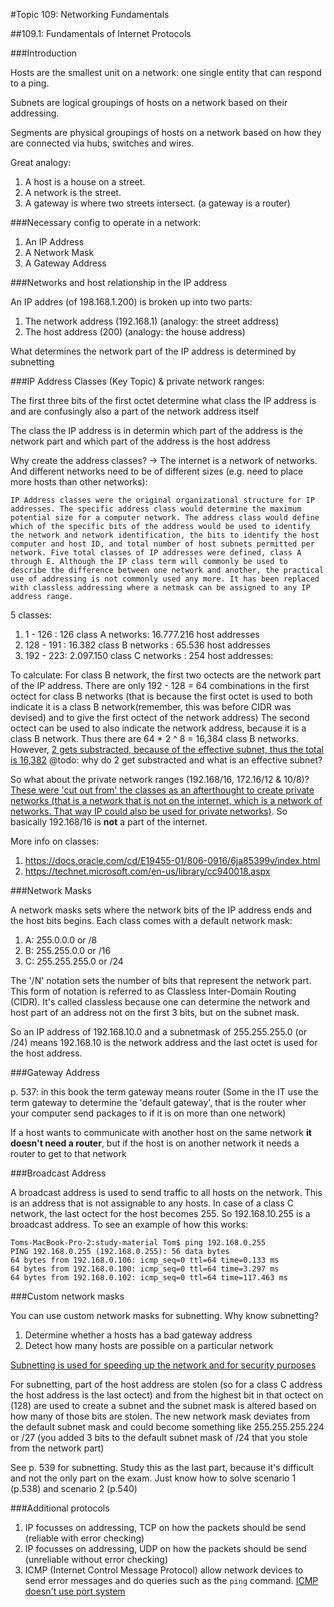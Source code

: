#Topic 109: Networking Fundamentals

##109.1: Fundamentals of Internet Protocols

###Introduction

Hosts are the smallest unit on a network: one single entity that can respond to a ping.

Subnets are logical groupings of hosts on a network based on their addressing.

Segments are physical groupings of hosts on a network based on how they are connected via hubs, switches and wires.

Great analogy:

1. A host is a house on a street.
2. A network is the street.
3. A gateway is where two streets intersect. (a gateway is a router)

###Necessary config to operate in a network:

1. An IP Address
2. A Network Mask
3. A Gateway Address

###Networks and host relationship in the IP address

An IP addres (of 198.168.1.200) is broken up into two parts:

1. The network address (192.168.1) (analogy: the street address)
2. The host address (200) (analogy: the house address)

What determines the network part of the IP address is determined by subnetting

###IP Address Classes (Key Topic) & private network ranges:

The first three bits of the first octet determine what class the IP address is and are confusingly also a part of the network address itself

The class the IP address is in determin which part of the address is the network part and which part of the address is the host address

Why create the address classes? -> The internet is a network of networks. And different networks need to be of different sizes (e.g. need to place more hosts than other networks):

```
IP Address classes were the original organizational structure for IP addresses. The specific address class would determine the maximum potential size for a computer network. The address class would define which of the specific bits of the address would be used to identify the network and network identification, the bits to identify the host computer and host ID, and total number of host subnets permitted per network. Five total classes of IP addresses were defined, class A through E. Although the IP class term will commonly be used to describe the difference between one network and another, the practical use of addressing is not commonly used any more. It has been replaced with classless addressing where a netmask can be assigned to any IP address range.
```

5 classes:

1. 1 - 126  : 126 class A networks: 16.777.216 host addresses
2. 128 - 191 : 16.382 class B networks : 65.536 host addresses 
3. 192 - 223: 2.097.150 class C networks : 254 host addresses: 

To calculate: For class B network, the first two octects are the network part of the IP address. There are only 192 - 128 = 64 combinations in the first octect for class B networks (that is because the first octet is used to both indicate it is a class B network(remember, this was before CIDR was devised) and to give the first octect of the network address) The second octect can be used to also indicate the network address, because it is a class B network. Thus there are 64 * 2 ^ 8 = 16,384 class B networks. However, [2 gets substracted, because of the effective subnet, thus the total is 16,382](https://www.pantz.org/software/tcpip/subnetchart.html) @todo: why do 2 get substracted and what is an effective subnet?

So what about the private network ranges (192.168/16, 172.16/12 & 10/8)? [These were 'cut out from' the classes as an afterthought to create private networks (that is a network that is not on the internet, which is a network of networks. That way IP could also be used for private networks)](http://networkengineering.stackexchange.com/questions/5825/why-192-168-for-local-addresses). So basically 192.168/16 is **not** a part of the internet.

More info on classes:

1. https://docs.oracle.com/cd/E19455-01/806-0916/6ja85399v/index.html
2. https://technet.microsoft.com/en-us/library/cc940018.aspx

###Network Masks

A network masks sets where the network bits of the IP address ends and the host bits begins. Each class comes with a default network mask:

1. A: 255.0.0.0 or /8
2. B: 255.255.0.0 or /16
3. C: 255.255.255.0 or /24

The '/N' notation sets the number of bits that represent the network part. This form of notation is referred to as Classless Inter-Domain Routing (CIDR). It's called classless because one can determine the network and host part of an address not on the first 3 bits, but on the subnet mask.

So an IP address of 192.168.10.0 and a subnetmask of 255.255.255.0 (or /24) means 192.168.10 is the network address and the last octet is used for the host address.

###Gateway Address

p. 537: in this book the term gateway means router (Some in the IT use the term gateway to determine the 'default gateway', that is the router wher your computer send packages to if it is on more than one network)

If a host wants to communicate with another host on the same network **it doesn't need a router**, but if the host is on another network it needs a router to get to that network

###Broadcast Address

A broadcast address is used to send traffic to all hosts on the network. This is an address that is not assignable to any hosts. In case of a class C network, the last octect for the host becomes 255. So 192.168.10.255 is a broadcast address. To see an example of how this works:

```
Toms-MacBook-Pro-2:study-material Tom$ ping 192.168.0.255
PING 192.168.0.255 (192.168.0.255): 56 data bytes
64 bytes from 192.168.0.106: icmp_seq=0 ttl=64 time=0.133 ms
64 bytes from 192.168.0.100: icmp_seq=0 ttl=64 time=3.297 ms
64 bytes from 192.168.0.102: icmp_seq=0 ttl=64 time=117.463 ms
```

###Custom network masks

You can use custom network masks for subnetting. Why know subnetting?

1. Determine whether a hosts has a bad gateway address
2. Detect how many hosts are possible on a particular network

[Subnetting is used for speeding up the network and for security purposes](http://yourbusiness.azcentral.com/importance-subnetting-20038.html)

For subnetting, part of the host address are stolen (so for a class C address the host address is the last octect) and from the highest bit in that octect on (128) are used to create a subnet and the subnet mask is altered based on how many of those bits are stolen. The new network mask deviates from the default subnet mask and could become something like 255.255.255.224 or /27 (you added 3 bits to the default subnet mask of /24 that you stole from the network part)

See p. 539 for subnetting. Study this as the last part, because it's difficult and not the only part on the exam. Just know how to solve scenario 1 (p.538) and scenario 2 (p.540)

###Additional protocols

1. IP focusses on addressing, TCP on how the packets should be send (reliable with error checking)
2. IP focusses on addressing, UDP on how the packets should be send (unreliable without error checking)
3. ICMP (Internet Control Message Protocol) allow network devices to send error messages and do queries such as the `ping` command. [ICMP doesn't use port system](https://www.google.nl/webhp?sourceid=chrome-instant&ion=1&espv=2&ie=UTF-8#q=ICMP+port)
